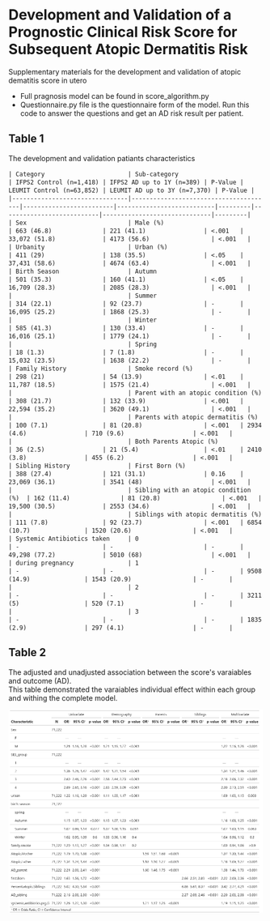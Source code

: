 # Development and Validation of a Prognostic Clinical Risk Score for Subsequent Atopic Dermatitis Risk  <br>
 Supplementary materials for the development and validation of atopic dematitis score in utero <br>
 * Full pragnosis model can be found in score_algorithm.py <br>
 * Questionnaire.py file is the questionnaire form of the model. Run this code to answer the questions and get an AD risk result per patient. 

## Table 1 **<br>**

The development and validation patiants characteristics 

```
| Category                       | Sub-category                          | IFPS2 Control (n=1,418) | IFPS2 AD up to 1Y (n=389) | P-Value | LEUMIT Control (n=63,852) | LEUMIT AD up to 3Y (n=7,370) | P-Value |
|--------------------------------|---------------------------------------|-------------------------|---------------------------|---------|---------------------------|------------------------------|---------|
| Sex                            | Male (%)                              | 663 (46.8)              | 221 (41.1)                | <.001   | 33,072 (51.8)             | 4173 (56.6)                 | <.001   |
| Urbanity                       | Urban (%)                             | 411 (29)                | 138 (35.5)                | <.05    | 37,431 (58.6)             | 4674 (63.4)                 | <.001   |
| Birth Season                   | Autumn                                | 501 (35.3)              | 160 (41.1)                | <.05    | 16,709 (28.3)             | 2085 (28.3)                 | <.001   |
|                                | Summer                                | 314 (22.1)              | 92 (23.7)                 | -       | 16,095 (25.2)             | 1868 (25.3)                 | -       |
|                                | Winter                                | 585 (41.3)              | 130 (33.4)                | -       | 16,016 (25.1)             | 1779 (24.1)                 | -       |
|                                | Spring                                | 18 (1.3)                | 7 (1.8)                   | -       | 15,032 (23.5)             | 1638 (22.2)                 | -       |
| Family History                 | Smoke record (%)                      | 298 (21)                | 54 (13.9)                 | <.01    | 11,787 (18.5)             | 1575 (21.4)                 | <.001   |
|                                | Parent with an atopic condition (%)   | 308 (21.7)              | 132 (33.9)                | <.001   | 22,594 (35.2)             | 3620 (49.1)                 | <.001   |
|                                | Parents with atopic dermatitis (%)    | 100 (7.1)               | 81 (20.8)                 | <.001   | 2934 (4.6)                | 710 (9.6)                   | <.001   |
|                                | Both Parents Atopic (%)               | 36 (2.5)                | 21 (5.4)                  | <.01    | 2410 (3.8)                | 455 (6.2)                   | <.001   |
| Sibling History                | First Born (%)                        | 388 (27.4)              | 121 (31.1)                | 0.16    | 23,069 (36.1)             | 3541 (48)                   | <.001   |
|                                | Sibling with an atopic condition (%)  | 162 (11.4)              | 81 (20.8)                 | <.001   | 19,500 (30.5)             | 2553 (34.6)                 | <.001   |
|                                | Siblings with atopic dermatitis (%)   | 111 (7.8)               | 92 (23.7)                 | <.001   | 6854 (10.7)               | 1520 (20.6)                 | <.001   |
| Systemic Antibiotics taken     | 0                                     | -                       | -                         | -       | 49,298 (77.2)             | 5010 (68)                   | <.001   |
| during pregnancy               | 1                                     | -                       | -                         | -       | 9508 (14.9)               | 1543 (20.9)                 | -       |
|                                | 2                                     | -                       | -                         | -       | 3211 (5)                  | 520 (7.1)                   | -       |
|                                | 3                                     | -                       | -                         | -       | 1835 (2.9)                | 297 (4.1)                   | -       |

```


## Table 2 **<br>**

The adjusted and unadjusted association between the score's varaiables and outcome (AD). <br>
This table demonstrated the varaiables individual effect within each group and withing the complete model. 

<img src="table 2.png"/>

